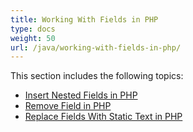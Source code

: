 ```yaml
---
title: Working With Fields in PHP
type: docs
weight: 50
url: /java/working-with-fields-in-php/
---
```


This section includes the following topics:

- [Insert Nested Fields in PHP](https://docs.aspose.com/words/java/insert-nested-fields-in-php/)
- [Remove Field in PHP](https://docs.aspose.com/words/java/remove-field-in-php/)
- [Replace Fields With Static Text in PHP](https://docs.aspose.com/words/java/replace-fields-with-static-text-in-php/)
